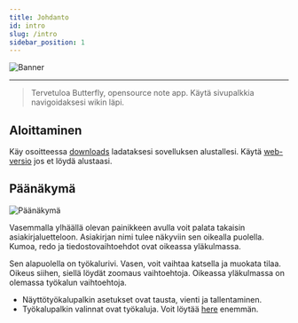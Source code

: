 ```yaml
---
title: Johdanto
id: intro
slug: /intro
sidebar_position: 1
---
```


![Banner](/img/banner.png)

---

> Tervetuloa Butterfly, opensource note app.
> Käytä sivupalkkia navigoidaksesi wikin läpi.

## Aloittaminen

Käy osoitteessa [downloads](/downloads) ladataksesi sovelluksen alustallesi.
Käytä [web-versio](https://v2.web.butterfly.linwood.dev) jos et löydä alustaasi.

## Päänäkymä

![Päänäkymä](main.png)

Vasemmalla ylhäällä olevan painikkeen avulla voit palata takaisin asiakirjaluetteloon. Asiakirjan nimi tulee näkyviin sen oikealla puolella. Kumoa, redo ja tiedostovaihtoehdot ovat oikeassa yläkulmassa.

Sen alapuolella on työkalurivi. Vasen, voit vaihtaa katsella ja muokata tilaa. Oikeus siihen, siellä löydät zoomaus vaihtoehtoja. Oikeassa yläkulmassa on olemassa työkalun vaihtoehtoja.

- Näyttötyökalupalkin asetukset ovat tausta, vienti ja tallentaminen.
- Työkalupalkin valinnat ovat työkaluja. Voit löytää [here](background) enemmän.
